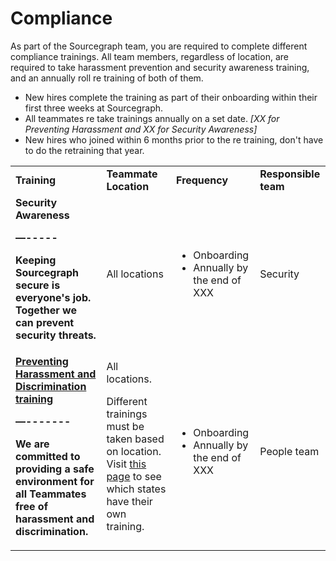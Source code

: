 # Compliance

As part of the Sourcegraph team, you are required to complete different compliance trainings. All team members, regardless of location, are required to take harassment prevention and security awareness training, and an annually roll re training of both of them.

- New hires complete the training as part of their onboarding within their first three weeks at Sourcegraph.
- All teammates re take trainings annually on a set date. _[XX for Preventing Harassment and XX for Security Awareness]_
- New hires who joined within 6 months prior to the re training, don't have to do the retraining that year.

<table>
  <tr>
   <td><strong>Training</strong>
   </td>
   <td><strong>Teammate Location</strong>
   </td>
   <td><strong>Frequency</strong>
   </td>
   <td><strong>Responsible team</strong>
   </td>
  </tr>
  <tr>
   <td><strong>Security Awareness<strong>
<p>
—-----
<p>
Keeping Sourcegraph secure is everyone's job. Together we can prevent security threats.
   </td>
   <td>All locations
   </td>
   <td>
<ul>

<li>Onboarding

<li>Annually by the end of XXX
</li>
</ul>
   </td>
   <td>Security
   </td>
  </tr>
  <tr>
   <td><strong><a href="preventing-harassment-and-discrimination.md">Preventing Harassment and Discrimination training</a><strong>
<p>
—-------
<p>
We are committed to providing a safe environment for all Teammates free of harassment and discrimination.
   </td>
   <td>All locations.
<p>
<p>
<p>
Different trainings must be taken based on location. Visit <a href="preventing-harassment-and-discrimination.md">this page</a> to see which states have their own training.
   </td>
   <td>
<ul>

<li>Onboarding

<li>Annually by the end of XXX
</li>
</ul>
   </td>
   <td>People team
   </td>
  </tr>
</table>
